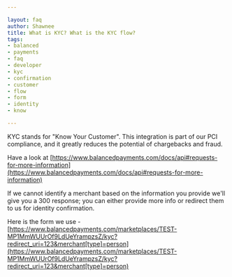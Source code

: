 ```yaml
---

layout: faq
author: Shawnee
title: What is KYC? What is the KYC flow?
tags:
- balanced
- payments
- faq
- developer
- kyc
- confirmation
- customer
- flow
- form
- identity
- know

---
```


KYC stands for "Know Your Customer".  This integration is part of our PCI compliance, and it greatly reduces the potential of chargebacks and fraud.

Have a look at [https://www.balancedpayments.com/docs/api#requests-for-more-information](https://www.balancedpayments.com/docs/api#requests-for-more-information)

If we cannot identify a merchant based on the information you provide we'll give you a 300 response; you can either provide more info or redirect them to us for identity confirmation.

Here is the form we use - [https://www.balancedpayments.com/marketplaces/TEST-MP1MmWUUrOf9LdUeYrampzsZ/kyc?redirect_uri=123&merchant[type]=person](https://www.balancedpayments.com/marketplaces/TEST-MP1MmWUUrOf9LdUeYrampzsZ/kyc?redirect_uri=123&merchant[type]=person)
